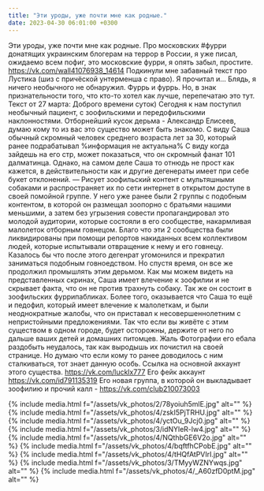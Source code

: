```yaml
---
title: "Эти уроды, уже почти мне как родные."
date: 2023-04-30 06:01:00 +0300
---
```


Эти уроды, уже почти мне как родные.
Про московских #фурри донатящих украинским блогерам на террор в России, я уже писал, ожидаемо всем пофиг, это московские фурри, я опять забыл, простите. https://vk.com/wall41076938_14614
Подкинули мне забавный текст про Лустика (шиз с причёской унтерменша с право). Я прочитал и... Блядь, я ничего необычного не обнаружил. Фуррь и фуррь. Но, в знак признательности того, что кто-то хотел как лучше, перепечатаю это тут.
Текст от 27 марта:
Доброго времени суток)
Сегодня к нам поступил необычный пациент, с зоофильскими и передофильскими наклонностями.
Отборнейший кусок дерьма - Александр Елисеев, думаю кому то из вас это существо может быть знакомо.
С виду Саша обычный скромный человек среднего возраста лет за 30, который ранее подрабатывал %информация не актуальна%
С виду когда зайдешь на его стр, может показаться, что он скромный фанат 101 далматинца.
Однако, на самом деле Саша то отнюдь не прост как кажется, в действительности как и другие дегенераты имеет при себе букет отклонений.
— Рисует зоофильский контент с мультяшными собаками и распространяет их по сети интернет в открытом доступе в своей помойной группе.
У него уже ранее были 2 группы с подобным контентом, в которой он размещал зоопорно с братьями нашими меньшими, а затем без угрызения совести пропагандировал это молодой аудитории, которые состояли в его сообществе, накармливая малолеток отборным говнецом.
Благо что эти 2 сообщества были ликвидированы при помощи репортов накиданных всем коллективом людей, которые испытывали отвращение к нему и его говнецу.
Казалось бы что после этого дегенрат угомонился и прекратил заниматься подобным говноедством.
Но спустя время, он все же продолжил промышлять этим дерьмом.
Как мы можем видеть на представленных скринах, Саша имеет влечение к зоофилии и не скрывает факта, что он не против трахнуть собаку.
Так же он состоит в зоофильских фуррипабликах.
Более того, оказывается что Саша то ещё и педофил, который имеет влечение к малолеткам, и были неоднократные жалобы, что он приставал к несовершеннолетним с непристойными предложениями.
Так что если вы живёте с этим существом в одном городе, будет осторожны, держите от него по дальше ваших детей и домашних питомцев.
Жаль Фотографии его ебала раздобыть неудалось, так как выродышь их почистил на своей странице.
Но думаю что если кому то ранее доводилось с ним сталкиваться, тот знает данную особь.
Ссылка на основной аккаунт этого существа.
https://vk.com/lucklx777
Его фейк аккаунт
https://vk.com/id791135319
Его новая группа, в которой он выкладывает зоофилию и прочий калл - https://vk.com/club210073003


{% include media.html f="/assets/vk_photos/2/78yoiuh5mlE.jpg" alt="" %}
{% include media.html f="/assets/vk_photos/4/zskI5PjTRHU.jpg" alt="" %}
{% include media.html f="/assets/vk_photos/4/yctOu_9Jcj0.jpg" alt="" %}
{% include media.html f="/assets/vk_photos/3/idNYleR-lw4.jpg" alt="" %}
{% include media.html f="/assets/vk_photos/4/NQthbGE6V2o.jpg" alt="" %}
{% include media.html f="/assets/vk_photos/4/bqftfhCPobE.jpg" alt="" %}
{% include media.html f="/assets/vk_photos/4/tHQfAtPVIrI.jpg" alt="" %}
{% include media.html f="/assets/vk_photos/3/TMyyWZNYwqs.jpg" alt="" %}
{% include media.html f="/assets/vk_photos/4/_A60zfD0ptM.jpg" alt="" %}
